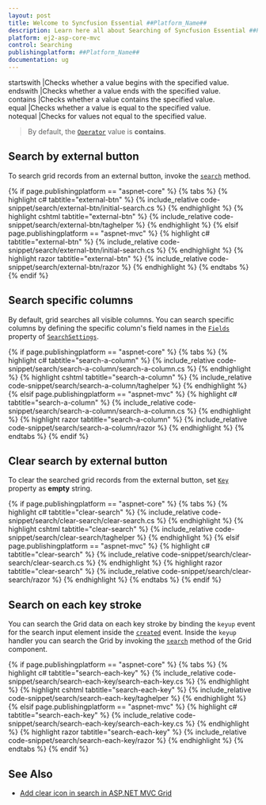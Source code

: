 ```yaml
---
layout: post
title: Welcome to Syncfusion Essential ##Platform_Name##
description: Learn here all about Searching of Syncfusion Essential ##Platform_Name## widgets based on HTML5 and jQuery.
platform: ej2-asp-core-mvc
control: Searching
publishingplatform: ##Platform_Name##
documentation: ug
---
```


startswith |Checks whether a value begins with the specified value.
endswith |Checks whether a value ends with the specified value.
contains |Checks whether a value contains the specified value.
equal |Checks whether a value is equal to the specified value.
notequal |Checks for values not equal to the specified value.

> By default, the [`Operator`](https://help.syncfusion.com/cr/aspnetcore-js2/Syncfusion.EJ2.Grids.GridSearchSettings.html#Syncfusion_EJ2_Grids_GridSearchSettings_Operator) value is **contains**.

## Search by external button

To search grid records from an external button, invoke the [`search`](https://ej2.syncfusion.com/documentation/api/grid/#search) method.

{% if page.publishingplatform == "aspnet-core" %}
{% tabs %}
{% highlight c# tabtitle="external-btn" %}
{% include_relative code-snippet/search/external-btn/initial-search.cs %}
{% endhighlight %}
{% highlight cshtml tabtitle="external-btn" %}
{% include_relative code-snippet/search/external-btn/taghelper %}
{% endhighlight %}
{% elsif page.publishingplatform == "aspnet-mvc" %}
{% highlight c# tabtitle="external-btn" %}
{% include_relative code-snippet/search/external-btn/initial-search.cs %}
{% endhighlight %}
{% highlight razor tabtitle="external-btn" %}
{% include_relative code-snippet/search/external-btn/razor %}
{% endhighlight %}
{% endtabs %}
{% endif %}



## Search specific columns

By default, grid searches all visible columns. You can search specific columns by defining the specific column's field names in the [`Fields`](https://help.syncfusion.com/cr/aspnetcore-js2/Syncfusion.EJ2.Grids.GridSearchSettings.html#Syncfusion_EJ2_Grids_GridSearchSettings_Fields) property of [`SearchSettings`](https://help.syncfusion.com/cr/aspnetcore-js2/Syncfusion.EJ2.Grids.GridSearchSettings.html).

{% if page.publishingplatform == "aspnet-core" %}
{% tabs %}
{% highlight c# tabtitle="search-a-column" %}
{% include_relative code-snippet/search/search-a-column/search-a-column.cs %}
{% endhighlight %}
{% highlight cshtml tabtitle="search-a-column" %}
{% include_relative code-snippet/search/search-a-column/taghelper %}
{% endhighlight %}
{% elsif page.publishingplatform == "aspnet-mvc" %}
{% highlight c# tabtitle="search-a-column" %}
{% include_relative code-snippet/search/search-a-column/search-a-column.cs %}
{% endhighlight %}
{% highlight razor tabtitle="search-a-column" %}
{% include_relative code-snippet/search/search-a-column/razor %}
{% endhighlight %}
{% endtabs %}
{% endif %}



## Clear search by external button

To clear the searched grid records from the external button, set [`Key`](https://help.syncfusion.com/cr/aspnetcore-js2/Syncfusion.EJ2.Grids.GridSearchSettings.html#Syncfusion_EJ2_Grids_GridSearchSettings_Key) property as **empty** string.

{% if page.publishingplatform == "aspnet-core" %}
{% tabs %}
{% highlight c# tabtitle="clear-search" %}
{% include_relative code-snippet/search/clear-search/clear-search.cs %}
{% endhighlight %}
{% highlight cshtml tabtitle="clear-search" %}
{% include_relative code-snippet/search/clear-search/taghelper %}
{% endhighlight %}
{% elsif page.publishingplatform == "aspnet-mvc" %}
{% highlight c# tabtitle="clear-search" %}
{% include_relative code-snippet/search/clear-search/clear-search.cs %}
{% endhighlight %}
{% highlight razor tabtitle="clear-search" %}
{% include_relative code-snippet/search/clear-search/razor %}
{% endhighlight %}
{% endtabs %}
{% endif %}



## Search on each key stroke

You can search the Grid data on each key stroke by binding the `keyup` event for the search input element inside the [`created`](https://help.syncfusion.com/cr/aspnetcore-js2/Syncfusion.EJ2.Grids.Grid.html#Syncfusion_EJ2_Grids_Grid_Created) event. Inside the `keyup` handler you can search the Grid by invoking the [`search`](https://ej2.syncfusion.com/javascript/documentation/api/grid/#search) method of the Grid component.

{% if page.publishingplatform == "aspnet-core" %}
{% tabs %}
{% highlight c# tabtitle="search-each-key" %}
{% include_relative code-snippet/search/search-each-key/search-each-key.cs %}
{% endhighlight %}
{% highlight cshtml tabtitle="search-each-key" %}
{% include_relative code-snippet/search/search-each-key/taghelper %}
{% endhighlight %}
{% elsif page.publishingplatform == "aspnet-mvc" %}
{% highlight c# tabtitle="search-each-key" %}
{% include_relative code-snippet/search/search-each-key/search-each-key.cs %}
{% endhighlight %}
{% highlight razor tabtitle="search-each-key" %}
{% include_relative code-snippet/search/search-each-key/razor %}
{% endhighlight %}
{% endtabs %}
{% endif %}



## See Also

* [Add clear icon in search in ASP.NET MVC  Grid](https://www.syncfusion.com/forums/139361/add-clear-icon-in-search-in-asp-net-mvc-grid)